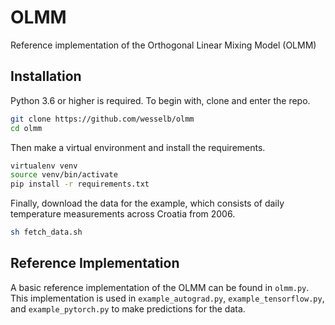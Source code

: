 # OLMM

Reference implementation of the Orthogonal Linear Mixing Model (OLMM)

## Installation

Python 3.6 or higher is required.
To begin with, clone and enter the repo.

```bash
git clone https://github.com/wesselb/olmm
cd olmm
```

Then make a virtual environment and install the requirements.

```bash
virtualenv venv
source venv/bin/activate
pip install -r requirements.txt
```

Finally, download the data for the example, which consists of daily 
temperature measurements across Croatia from 2006.

```bash
sh fetch_data.sh
```


## Reference Implementation

A basic reference implementation of the OLMM can be found in `olmm.py`.
This implementation is used in `example_autograd.py`, `example_tensorflow.py`,
and `example_pytorch.py` to make predictions for the data.
